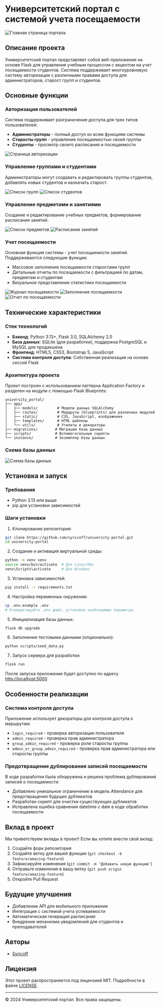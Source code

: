 # Университетский портал с системой учета посещаемости

![Главная страница портала](screenshots/main_page.png)

## Описание проекта

Университетский портал представляет собой веб-приложение на основе Flask для управления учебным процессом с акцентом на учет посещаемости студентов. Система поддерживает многоуровневую систему авторизации с различными правами доступа для администраторов, старост групп и студентов.

## Основные функции

### Авторизация пользователей

Система поддерживает разграничение доступа для трех типов пользователей:
- **Администраторы** - полный доступ ко всем функциям системы
- **Старосты групп** - управление посещаемостью своей группы
- **Студенты** - просмотр своего расписания и посещаемости

![Страница авторизации](screenshots/login_page.png)

### Управление группами и студентами

Администраторы могут создавать и редактировать группы студентов, добавлять новых студентов и назначать старост.

![Список групп](screenshots/groups_list.png)
![Список студентов](screenshots/students_list.png)

### Управление предметами и занятиями

Создание и редактирование учебных предметов, формирование расписания занятий.

![Список предметов](screenshots/subjects_list.png)
![Расписание занятий](screenshots/lessons_list.png)

### Учет посещаемости

Основная функция системы - учет посещаемости занятий. Поддерживаются следующие функции:
- Массовое заполнение посещаемости старостами групп
- Детальные отчеты по посещаемости с фильтрацией по датам, предметам и студентам
- Визуальное представление статистики посещаемости

![Журнал посещаемости](screenshots/attendance_list.png)
![Заполнение посещаемости](screenshots/attendance_bulk.png)
![Отчет по посещаемости](screenshots/attendance_report.png)

## Технические характеристики

### Стек технологий

- **Бэкенд**: Python 3.13+, Flask 3.0, SQLAlchemy 2.0
- **База данных**: SQLite (для разработки), поддержка PostgreSQL и MySQL для продакшена
- **Фронтенд**: HTML5, CSS3, Bootstrap 5, JavaScript
- **Система контроля доступа**: Собственная реализация на основе сессий Flask

### Архитектура проекта

Проект построен с использованием паттерна Application Factory и разделен на модули с помощью Flask Blueprints:

```
university_portal/
├── app/
│   ├── models/         # Модели данных SQLAlchemy
│   ├── routes/         # Маршруты (blueprints) для различных модулей  
│   ├── static/         # CSS, JavaScript, изображения
│   ├── templates/      # HTML шаблоны
│   └── utils/          # Утилиты и декораторы
├── migrations/        # Миграции базы данных
├── scripts/           # Вспомогательные скрипты
└── instance/          # Экземпляр базы данных
```

### Схема базы данных

![Схема базы данных](screenshots/database_schema.png)

## Установка и запуск

### Требования

- Python 3.13 или выше
- pip для установки зависимостей

### Шаги установки

1. Клонирование репозитория:
```bash
git clone https://github.com/syricoff/university-portal.git
cd university-portal
```

2. Создание и активация виртуальной среды:
```bash
python -m venv venv
source venv/bin/activate  # Для Linux/Mac
venv\Scripts\activate     # Для Windows
```

3. Установка зависимостей:
```bash
pip install -r requirements.txt
```

4. Настройка переменных окружения:
```bash
cp .env.example .env
# Отредактируйте .env файл, установив необходимые параметры
```

5. Инициализация базы данных:
```bash
flask db upgrade
```

6. Заполнение тестовыми данными (опционально):
```bash
python scripts/seed_data.py
```

7. Запуск сервера для разработки:
```bash
flask run
```

После запуска приложение будет доступно по адресу [http://localhost:5000](http://localhost:5000)

## Особенности реализации

### Система контроля доступа

Приложение использует декораторы для контроля доступа к маршрутам:
- `login_required` - проверка авторизации пользователя
- `admin_required` - проверка прав администратора
- `group_admin_required` - проверка роли старосты группы
- `admin_or_group_admin_required` - проверка прав администратора или старосты группы

### Предотвращение дублирования записей посещаемости

В ходе разработки была обнаружена и решена проблема дублирования записей о посещаемости:
- Добавлено уникальное ограничение в модель Attendance для предотвращения будущих дубликатов
- Разработан скрипт для очистки существующих дубликатов
- Исправлена ошибка сравнения datetime с date в коде обработки посещаемости

## Вклад в проект

Мы приветствуем вклады в проект! Если вы хотите внести свой вклад:

1. Создайте форк репозитория
2. Создайте ветку для вашей функции (`git checkout -b feature/amazing-feature`)
3. Зафиксируйте изменения (`git commit -m 'Добавить новую функцию'`)
4. Отправьте изменения в вашу ветку (`git push origin feature/amazing-feature`)
5. Откройте Pull Request

## Будущие улучшения

- Добавление API для мобильного приложения
- Интеграция с системой учета успеваемости
- Автоматическая генерация расписания
- Внедрение механизма уведомлений для студентов и преподавателей

## Авторы

- [Syricoff](https://github.com/syricoff)

## Лицензия

Этот проект распространяется под лицензией MIT. Подробности в файле [LICENSE](LICENSE).

---

© 2024 Университетский портал. Все права защищены. 